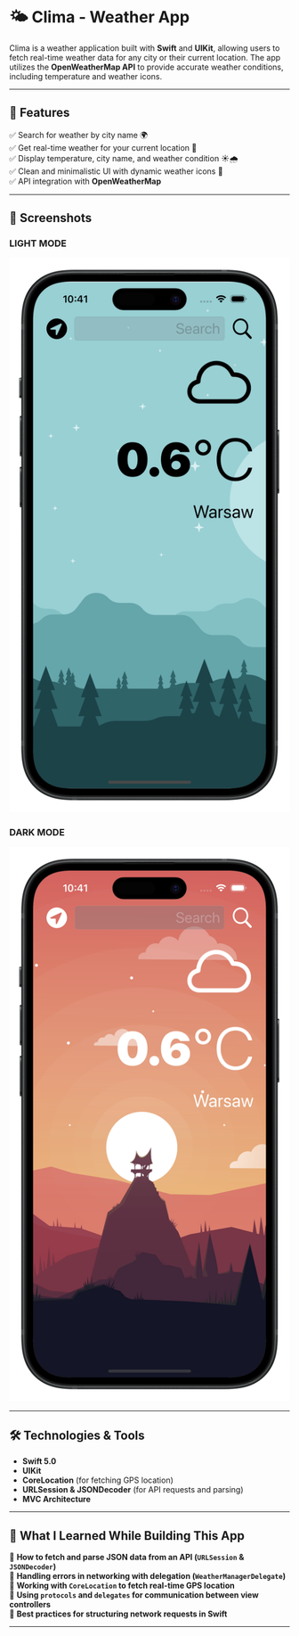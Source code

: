 # 🌤 Clima - Weather App  

Clima is a weather application built with **Swift** and **UIKit**, allowing users to fetch real-time weather data for any city or their current location. The app utilizes the **OpenWeatherMap API** to provide accurate weather conditions, including temperature and weather icons.

---

## 🚀 Features  

✅ Search for weather by city name 🌍  
✅ Get real-time weather for your current location 📍  
✅ Display temperature, city name, and weather condition ☀️🌧  
✅ Clean and minimalistic UI with dynamic weather icons 🌈  
✅ API integration with **OpenWeatherMap**  

---

## 🎥 Screenshots  

###  LIGHT MODE  
![LIGHT MODE](Screenshots/Clima-Light-Mode.png)  

###  DARK MODE  
![DARK MODE](Screenshots/Clima-Dark-Mode.png)  

---

## 🛠 Technologies & Tools  

- **Swift 5.0**  
- **UIKit**  
- **CoreLocation** (for fetching GPS location)  
- **URLSession & JSONDecoder** (for API requests and parsing)  
- **MVC Architecture**  

---

## 🎯 What I Learned While Building This App  

📌 **How to fetch and parse JSON data from an API (`URLSession` & `JSONDecoder`)**  
📌 **Handling errors in networking with delegation (`WeatherManagerDelegate`)**  
📌 **Working with `CoreLocation` to fetch real-time GPS location**  
📌 **Using `protocols` and `delegates` for communication between view controllers**  
📌 **Best practices for structuring network requests in Swift**  

---

